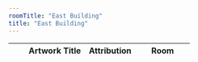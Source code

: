 ```yaml
---
roomTitle: "East Building"
title: "East Building"
---
```


<table id="artTable" class="table table-hover table-responsive">
	<thead>
	    <tr>
	      <th scope="col"></th>
	      <th scope="col"></th>
	      <th scope="col">Artwork Title</th>
	      <th scope="col">Attribution</th>
	      <th scope="col" style="width:30%">Room</th>
	    </tr>
  	</thead>
  	<tbody></tbody>
</table>

<style>
#artTable tbody td img {width:50px; dispay:none;}
.feather {
  width: 16px;
  height: 16px;
  vertical-align: text-bottom;
}
</style>




<script>
// $('#month-menu-button').click(function(){$('#month-menu').toggleClass('show');});


$.getJSON('https://jacobmgreer.github.io/Same-Old-Same-Old/art_change.json', 
	function(data) {
		var month_name = [];
		data.forEach(function(obj) {
			if(month_name.indexOf(obj.month) == -1)
			   month_name.push(obj.month);
			var lastIndex = month_name.length - 1;
		});

		for (month in month_name) {
			$("#month-menu").append(
				"<li><a class=\"dropdown-item month-item\" data-month=\"" + month_name[month] + "\" href=\"#\">" + month_name[month] + "</a></li>")}})


$(document).ready(function(){
    $('.month-item').each(function () {
        $(this).on("click", function () {
        	$("#artTable tbody").empty();
        	var clickmonth = $(this).data("month");
          $.getJSON('https://jacobmgreer.github.io/Same-Old-Same-Old/art_change.json', function(data3) {
          var data2 = data3.filter(element => element.month === clickmonth);
          for (var i in data2) {
            $("#artTable tbody").append(
              "<tr> \
                <td>" + (data2[i].Status == "Added" ? "+" : "-") + "</td> \
                <td height=\"100\"> \
                <img src=\"" + data2[i].imagepath + "\" onload=\"this.style.display=''\"/></td> \
                <td><a href=\"https://www.nga.gov" + data2[i].url + "\">" + data2[i].title + "</a></td> \
                <td>" + data2[i].attribution + "</td> \
                <td>" + data2[i].roomTitle + "</td> \
              </tr>"
)}})})})})

feather.replace();

// <td class=\"text-dark\"><span data-feather=\"" + (data[record].Status == "Added" ? "plus-circle" : "minus-circle") + "\"></span> status</td> \
</script>